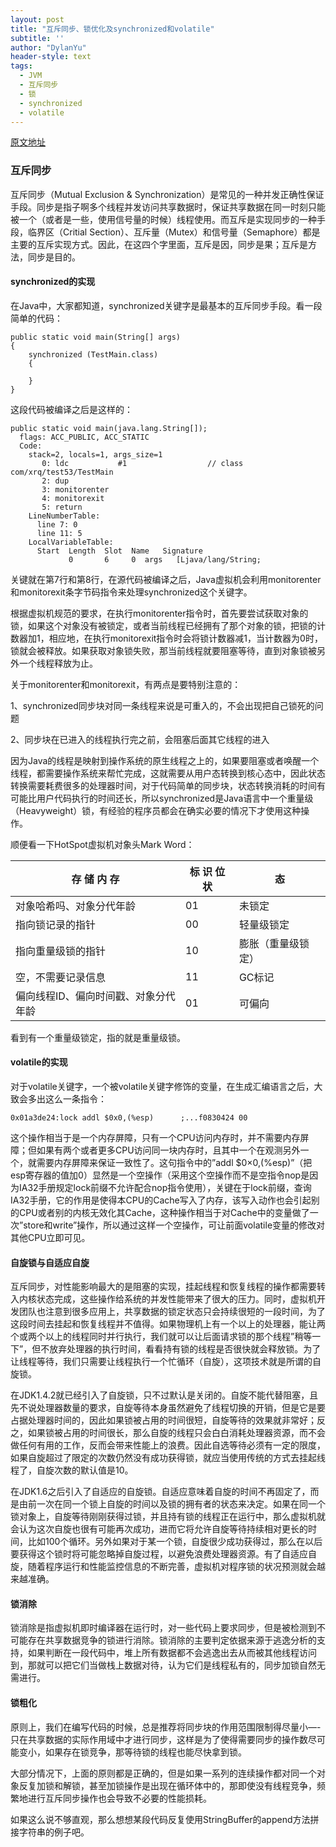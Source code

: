 ```yaml
---
layout: post
title: "互斥同步、锁优化及synchronized和volatile"
subtitle: ''
author: "DylanYu"
header-style: text
tags:
  - JVM
  - 互斥同步
  - 锁
  - synchronized
  - volatile
---
```


<a href="http://www.importnew.com/28461.html" target="_blank">原文地址</a>

### 互斥同步

互斥同步（Mutual Exclusion & Synchronization）是常见的一种并发正确性保证手段。同步是指子啊多个线程并发访问共享数据时，保证共享数据在同一时刻只能被一个（或者是一些，使用信号量的时候）线程使用。而互斥是实现同步的一种手段，临界区（Critial Section）、互斥量（Mutex）和信号量（Semaphore）都是主要的互斥实现方式。因此，在这四个字里面，互斥是因，同步是果；互斥是方法，同步是目的。
#### synchronized的实现

在Java中，大家都知道，synchronized关键字是最基本的互斥同步手段。看一段简单的代码：
```
public static void main(String[] args)
{
    synchronized (TestMain.class)
    {

    }
}
```
这段代码被编译之后是这样的：
```
public static void main(java.lang.String[]);
  flags: ACC_PUBLIC, ACC_STATIC
  Code:
    stack=2, locals=1, args_size=1
       0: ldc           #1                  // class com/xrq/test53/TestMain
       2: dup
       3: monitorenter
       4: monitorexit
       5: return
    LineNumberTable:
      line 7: 0
      line 11: 5
    LocalVariableTable:
      Start  Length  Slot  Name   Signature
             0       6     0  args   [Ljava/lang/String;

```
关键就在第7行和第8行，在源代码被编译之后，Java虚拟机会利用monitorenter和monitorexit条字节码指令来处理synchronized这个关键字。

根据虚拟机规范的要求，在执行monitorenter指令时，首先要尝试获取对象的锁，如果这个对象没有被锁定，或者当前线程已经拥有了那个对象的锁，把锁的计数器加1，相应地，在执行monitorexit指令时会将锁计数器减1，当计数器为0时，锁就会被释放。如果获取对象锁失败，那当前线程就要阻塞等待，直到对象锁被另外一个线程释放为止。

关于monitorenter和monitorexit，有两点是要特别注意的：

1、synchronized同步块对同一条线程来说是可重入的，不会出现把自己锁死的问题

2、同步块在已进入的线程执行完之前，会阻塞后面其它线程的进入

因为Java的线程是映射到操作系统的原生线程之上的，如果要阻塞或者唤醒一个线程，都需要操作系统来帮忙完成，这就需要从用户态转换到核心态中，因此状态转换需要耗费很多的处理器时间，对于代码简单的同步块，状态转换消耗的时间有可能比用户代码执行的时间还长，所以synchronized是Java语言中一个重量级（Heavyweight）锁，有经验的程序员都会在确实必要的情况下才使用这种操作。

顺便看一下HotSpot虚拟机对象头Mark Word：

存 储 内 存 |	标 识 位 	状  |  态
---|---|---
对象哈希吗、对象分代年龄 |	01 |	未锁定
指向锁记录的指针 |	00 |	轻量级锁定
指向重量级锁的指针 | 10 | 膨胀（重量级锁定）
空，不需要记录信息 |	11 |	GC标记
偏向线程ID、偏向时间戳、对象分代年龄 |	01 |	可偏向

看到有一个重量级锁定，指的就是重量级锁。
#### volatile的实现

对于volatile关键字，一个被volatile关键字修饰的变量，在生成汇编语言之后，大致会多出这么一条指令：
```
0x01a3de24:lock addl $0x0,(%esp)      ;...f0830424 00
```
这个操作相当于是一个内存屏障，只有一个CPU访问内存时，并不需要内存屏障；但如果有两个或者更多CPU访问同一块内存时，且其中一个在观测另外一个，就需要内存屏障来保证一致性了。这句指令中的”addl $0×0,(%esp)”（把esp寄存器的值加0）显然是一个空操作（采用这个空操作而不是空指令nop是因为IA32手册规定lock前缀不允许配合nop指令使用），关键在于lock前缀，查询IA32手册，它的作用是使得本CPU的Cache写入了内存，该写入动作也会引起别的CPU或者别的内核无效化其Cache，这种操作相当于对Cache中的变量做了一次”store和write”操作，所以通过这样一个空操作，可让前面volatile变量的修改对其他CPU立即可见。
#### 自旋锁与自适应自旋

互斥同步，对性能影响最大的是阻塞的实现，挂起线程和恢复线程的操作都需要转入内核状态完成，这些操作给系统的并发性能带来了很大的压力。同时，虚拟机开发团队也注意到很多应用上，共享数据的锁定状态只会持续很短的一段时间，为了这段时间去挂起和恢复线程并不值得。如果物理机上有一个以上的处理器，能让两个或两个以上的线程同时并行执行，我们就可以让后面请求锁的那个线程”稍等一下”，但不放弃处理器的执行时间，看看持有锁的线程是否很快就会释放锁。为了让线程等待，我们只需要让线程执行一个忙循环（自旋），这项技术就是所谓的自旋锁。

在JDK1.4.2就已经引入了自旋锁，只不过默认是关闭的。自旋不能代替阻塞，且先不说处理器数量的要求，自旋等待本身虽然避免了线程切换的开销，但是它是要占据处理器时间的，因此如果锁被占用的时间很短，自旋等待的效果就非常好；反之，如果锁被占用的时间很长，那么自旋的线程只会白白消耗处理器资源，而不会做任何有用的工作，反而会带来性能上的浪费。因此自选等待必须有一定的限度，如果自旋超过了限定的次数仍然没有成功获得锁，就应当使用传统的方式去挂起线程了，自旋次数的默认值是10。

在JDK1.6之后引入了自适应的自旋锁。自适应意味着自旋的时间不再固定了，而是由前一次在同一个锁上自旋的时间以及锁的拥有者的状态来决定。如果在同一个锁对象上，自旋等待刚刚获得过锁，并且持有锁的线程正在运行中，那么虚拟机就会认为这次自旋也很有可能再次成功，进而它将允许自旋等待持续相对更长的时间，比如100个循环。另外如果对于某一个锁，自旋很少成功获得过，那么在以后要获得这个锁时将可能忽略掉自旋过程，以避免浪费处理器资源。有了自适应自旋，随着程序运行和性能监控信息的不断完善，虚拟机对程序锁的状况预测就会越来越准确。
#### 锁消除

锁消除是指虚拟机即时编译器在运行时，对一些代码上要求同步，但是被检测到不可能存在共享数据竞争的锁进行消除。锁消除的主要判定依据来源于逃逸分析的支持，如果判断在一段代码中，堆上所有数据都不会逃逸出去从而被其他线程访问到，那就可以把它们当做栈上数据对待，认为它们是线程私有的，同步加锁自然无需进行。
#### 锁粗化

原则上，我们在编写代码的时候，总是推荐将同步块的作用范围限制得尽量小—-只在共享数据的实际作用域中才进行同步，这样是为了使得需要同步的操作数尽可能变小，如果存在锁竞争，那等待锁的线程也能尽快拿到锁。

大部分情况下，上面的原则都是正确的，但是如果一系列的连续操作都对同一个对象反复加锁和解锁，甚至加锁操作是出现在循环体中的，那即使没有线程竞争，频繁地进行互斥同步操作也会导致不必要的性能损耗。

如果这么说不够直观，那么想想某段代码反复使用StringBuffer的append方法拼接字符串的例子吧。